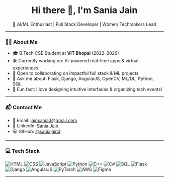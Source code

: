 <h1 align="center">Hi there 👋, I'm Sania Jain</h1>

<p align="center">
  🚀 AI/ML Enthusiast | Full Stack Developer | Women Techmakers Lead
</p>

---

### 👩‍🎓 About Me

- 🎓 B.Tech CSE Student at **VIT Bhopal** (2022–2026)  
- 🛠️ Currently working on: AI-powered real-time apps & virtual experiences  
- 🤝 Open to collaborating on impactful full stack & ML projects  
- 💬 Ask me about: Flask, Django, AngularJS, OpenCV, ML/DL, Python, SQL  
- 🎨 Fun fact: I love designing intuitive interfaces & organizing tech events!

---

### 📬 Contact Me

- 📧 Email: [jainsania3@gmail.com](mailto:jainsania3@gmail.com)  
- 🔗 LinkedIn: [Sania Jain](https://linkedin.com/in/sania-jain)  
- 💻 GitHub: [@saniajain3](https://github.com/saniajain3)

---

### 💻 Tech Stack

![HTML](https://img.shields.io/badge/HTML-E34F26?style=for-the-badge&logo=html5&logoColor=white)
![CSS](https://img.shields.io/badge/CSS-1572B6?style=for-the-badge&logo=css3&logoColor=white)
![JavaScript](https://img.shields.io/badge/JavaScript-F7DF1E?style=for-the-badge&logo=javascript&logoColor=black)
![Python](https://img.shields.io/badge/Python-3776AB?style=for-the-badge&logo=python&logoColor=white)
![C++](https://img.shields.io/badge/C++-00599C?style=for-the-badge&logo=cplusplus&logoColor=white)
![C#](https://img.shields.io/badge/C%23-239120?style=for-the-badge&logo=c-sharp&logoColor=white)
![SQL](https://img.shields.io/badge/SQL-003B57?style=for-the-badge&logo=mysql&logoColor=white)
![Flask](https://img.shields.io/badge/Flask-000000?style=for-the-badge&logo=flask)
![Django](https://img.shields.io/badge/Django-092E20?style=for-the-badge&logo=django)
![AngularJS](https://img.shields.io/badge/AngularJS-E23237?style=for-the-badge&logo=angularjs&logoColor=white)
![PyTorch](https://img.shields.io/badge/PyTorch-EE4C2C?style=for-the-badge&logo=pytorch&logoColor=white)
![AWS](https://img.shields.io/badge/AWS-232F3E?style=for-the-badge&logo=amazon-aws)
![Figma](https://img.shields.io/badge/Figma-F24E1E?style=for-the-badge&logo=figma&logoColor=white)

---

